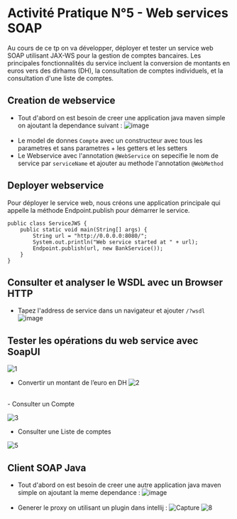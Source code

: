 # Activité Pratique N°5 - Web services SOAP
Au cours de ce tp on va développer, déployer et tester un service web SOAP utilisant JAX-WS pour la gestion de comptes bancaires. 
Les principales fonctionnalités du service incluent la conversion de montants en euros vers des dirhams (DH), la consultation de comptes individuels, et la consultation d'une liste de comptes.

## Creation de webservice 
- Tout d'abord on est besoin de creer une application java maven simple on ajoutant la dependance suivant :
  ![image](https://github.com/osmel1/soap-ws/assets/110778429/811e816d-ff8b-4a7c-ba52-2dd1b605b1da)
  <br><br>
- Le model de donnes `Compte` avec un constructeur avec tous les parametres et sans parametres + les getters et les setters 
- Le Webservice avec l'annotation `@WebService` on sepecifie le nom de service par `serviceName` et ajouter au methode l'annotation  `@WebMethod`
## Deployer  webservice 
Pour déployer le service web, nous créons une application principale qui appelle la méthode Endpoint.publish pour démarrer le service.
```
public class ServiceJWS {
    public static void main(String[] args) {
        String url = "http://0.0.0.0:8080/";
        System.out.println("Web service started at " + url);
        Endpoint.publish(url, new BankService());
    }
}
```
## Consulter et analyser le WSDL avec un Browser HTTP
- Tapez l'address de service dans un navigateur et ajouter `/?wsdl`
  ![image](https://github.com/osmel1/soap-ws/assets/110778429/8af55937-68a2-49de-ae36-bf304ac6a232)

## Tester les opérations du web service avec  SoapUI
![1](https://github.com/osmel1/soap-ws/assets/110778429/49ded906-7270-4874-b737-40908b022c68)  <br>
-  Convertir un montant de l’euro en DH
![2](https://github.com/osmel1/soap-ws/assets/110778429/0a0621ad-ad6b-4dea-86e1-4651fe5ee6bf)
  <br>
- Consulter un Compte

![3](https://github.com/osmel1/soap-ws/assets/110778429/bc2dd7ed-c47e-401f-8aaa-ce57ed56eaa2)
<br>
-  Consulter une Liste de comptes
  
![5](https://github.com/osmel1/soap-ws/assets/110778429/b0820ca2-4460-4f15-b50e-5681b94772e7)
## Client SOAP Java
-  Tout d'abord on est besoin de creer une autre application java maven simple on ajoutant la meme dependance  :
  ![image](https://github.com/osmel1/soap-ws/assets/110778429/811e816d-ff8b-4a7c-ba52-2dd1b605b1da)
  <br><br>
- Generer le proxy on utilisant un plugin dans intellij :
![Capture](https://github.com/osmel1/soap-ws/assets/110778429/7339995a-026b-4967-bf6c-ca7950329105)
![8](https://github.com/osmel1/soap-ws/assets/110778429/86078485-5505-4726-823a-c3814b2818cb)


